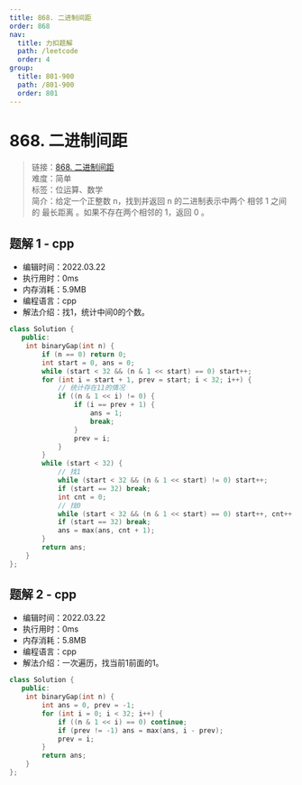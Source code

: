 ```yaml
---
title: 868. 二进制间距
order: 868
nav:
  title: 力扣题解
  path: /leetcode
  order: 4
group:
  title: 801-900
  path: /801-900
  order: 801
---
```


# 868. 二进制间距
    
> 链接：[868. 二进制间距](https://leetcode-cn.com/problems/binary-gap/)  
> 难度：简单  
> 标签：位运算、数学  
> 简介：给定一个正整数 n，找到并返回 n 的二进制表示中两个 相邻 1 之间的 最长距离 。如果不存在两个相邻的 1，返回 0 。
      
## 题解 1 - cpp
- 编辑时间：2022.03.22
- 执行用时：0ms
- 内存消耗：5.9MB
- 编程语言：cpp
- 解法介绍：找1，统计中间0的个数。
```cpp
class Solution {
   public:
    int binaryGap(int n) {
        if (n == 0) return 0;
        int start = 0, ans = 0;
        while (start < 32 && (n & 1 << start) == 0) start++;
        for (int i = start + 1, prev = start; i < 32; i++) {
            // 统计存在11的情况
            if ((n & 1 << i) != 0) {
                if (i == prev + 1) {
                    ans = 1;
                    break;
                }
                prev = i;
            }
        }
        while (start < 32) {
            // 找1
            while (start < 32 && (n & 1 << start) != 0) start++;
            if (start == 32) break;
            int cnt = 0;
            // 找0
            while (start < 32 && (n & 1 << start) == 0) start++, cnt++;
            if (start == 32) break;
            ans = max(ans, cnt + 1);
        }
        return ans;
    }
};
```

## 题解 2 - cpp
- 编辑时间：2022.03.22
- 执行用时：0ms
- 内存消耗：5.8MB
- 编程语言：cpp
- 解法介绍：一次遍历，找当前1前面的1。
```cpp
class Solution {
   public:
    int binaryGap(int n) {
        int ans = 0, prev = -1;
        for (int i = 0; i < 32; i++) {
            if ((n & 1 << i) == 0) continue;
            if (prev != -1) ans = max(ans, i - prev);
            prev = i;
        }
        return ans;
    }
};
```

      